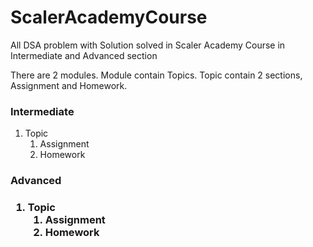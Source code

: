 # ScalerAcademyCourse
All DSA problem with Solution solved in Scaler Academy Course in Intermediate and Advanced section

There are 2 modules.
Module contain Topics.
Topic contain 2 sections, Assignment and Homework.


### Intermediate

1. Topic
    1. Assignment
    2. Homework


<h3>Advanced<h3>

1. Topic
    1. Assignment
    2. Homework
